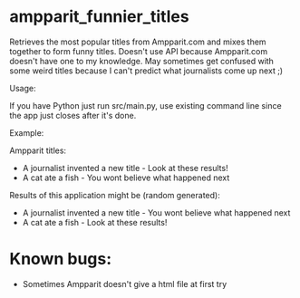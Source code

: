 # ampparit_funnier_titles

Retrieves the most popular titles from Ampparit.com and mixes them together
to form funny titles. Doesn't use API because Ampparit.com doesn't have one to my
knowledge. May sometimes get confused with some weird titles because I can't predict
what journalists come up next ;)

Usage:

If you have Python just run src/main.py, use existing command line since the app just closes after it's done.

Example:

Ampparit titles: 
* A journalist invented a new title - Look at these results!
* A cat ate a fish - You wont believe what happened next

Results of this application might be (random generated):
* A journalist invented a new title - You wont believe what happened next
* A cat ate a fish - Look at these results!



# Known bugs:
* Sometimes Ampparit doesn't give a html file at first try